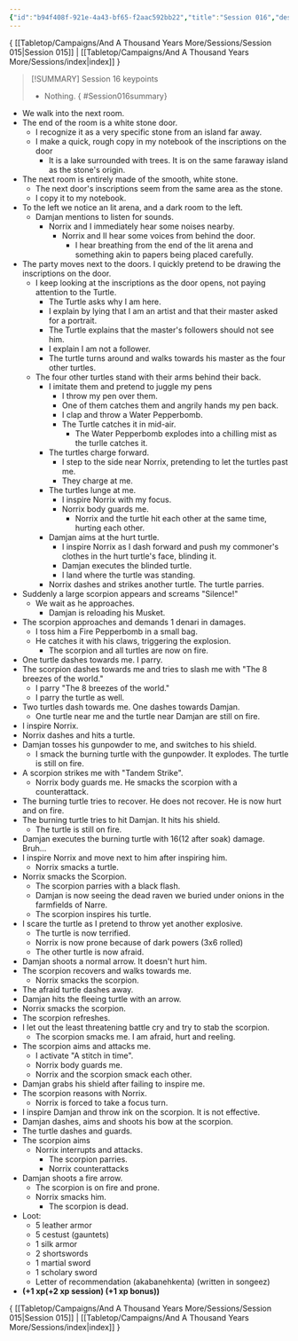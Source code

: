 ```yaml
---
{"id":"b94f408f-921e-4a43-bf65-f2aac592bb22","title":"Session 016","description":"Session 16","publish":true,"date_created":"Sunday, March 17th 2024, 1:49:18 pm","date_modified":"Thursday, April 4th 2024, 11:50:26 pm","path":"Tabletop/Campaigns/And A Thousand Years More/Sessions/Session 016.md","permalink":"/tabletop/campaigns/and-a-thousand-years-more/sessions/session-016/","PassFrontmatter":true}
---
```



{ [[Tabletop/Campaigns/And A Thousand Years More/Sessions/Session 015\|Session 015]] | [[Tabletop/Campaigns/And A Thousand Years More/Sessions/index\|index]] }

> [!SUMMARY] Session 16 keypoints
> - Nothing.
{ #Session016summary}


- We walk into the next room.
- The end of the room is a white stone door.
	- I recognize it as a very specific stone from an island far away.
	- I make a quick, rough copy in my notebook of the inscriptions on the door
		- It is a lake surrounded with trees. It is on the same faraway island as the stone's origin.
- The next room is entirely made of the smooth, white stone.
	- The next door's inscriptions seem from the same area as the stone.
	- I copy it to my notebook.
- To the left we notice an lit arena, and a dark room to the left.
	- Damjan mentions to listen for sounds.
		- Norrix and I immediately hear some noises nearby.
			- Norrix and II hear some voices from behind the door.
				- I hear breathing from the end of the lit arena and something akin to papers being placed carefully.
- The party moves next to the doors. I quickly pretend to be drawing the inscriptions on the door.
	- I keep looking at the inscriptions as the door opens, not paying attention to the Turtle.
		- The Turtle asks why I am here.
		- I explain by lying that I am an artist and that their master asked for a portrait.
		- The Turtle explains that the master's followers should not see him.
		- I explain I am not a follower.
		- The turtle turns around and walks towards his master as the four other turtles.
	- The four other turtles stand with their arms behind their back.
		- I imitate them and pretend to juggle my pens
			- I throw my pen over them.
			- One of them catches them and angrily hands my pen back.
			- I clap and throw a Water Pepperbomb.
			- The Turtle catches it in mid-air.
				- The Water Pepperbomb explodes into a chilling mist as the turlle catches it.
		- The turtles charge forward.
			- I step to the side near Norrix, pretending to let the turtles past me.
			- They charge at me.
		- The turtles lunge at me.
			- I inspire Norrix with my focus.
			- Norrix body guards me.
				- Norrix and the turtle hit each other at the same time, hurting each other.
		- Damjan aims at the hurt turtle.
			- I inspire Norrix as I dash forward and push my commoner's clothes in the hurt turtle's face, blinding it.
			- Damjan executes the blinded turtle.
			- I land where the turtle was standing.
		- Norrix dashes and strikes another turtle. The turtle parries.
- Suddenly a large scorpion appears and screams "Silence!"
	- We wait as he approaches.
		- Damjan is reloading his Musket.
- The scorpion approaches and demands 1 denari in damages.
	- I toss him a Fire Pepperbomb in a small bag.
	- He catches it with his claws, triggering the explosion.
		- The scorpion and all turtles are now on fire.
- One turtle dashes towards me. I parry.
- The scorpion dashes towards me and tries to slash me with "The 8 breezes of the world."
	- I parry "The 8 breezes of the world."
	- I parry the turtle as well.
- Two turtles dash towards me. One dashes towards Damjan.
	- One turtle near me and the turtle near Damjan are still on fire.
- I inspire Norrix.
- Norrix dashes and hits a turtle.
- Damjan tosses his gunpowder to me, and switches to his shield.
	- I smack the burning turtle with the gunpowder. It explodes. The turtle is still on fire.
- A scorpion strikes me with "Tandem Strike".
	- Norrix body guards me. He smacks the scorpion with a counterattack.
- The burning turtle tries to recover. He does not recover. He is now hurt and on fire.
- The burning turtle tries to hit Damjan. It hits his shield.
	- The turtle is still on fire.
- Damjan executes the burning turtle with 16(12 after soak) damage. Bruh…
- I inspire Norrix and move next to him after inspiring him.
	- Norrix smacks a turtle.
- Norrix smacks the Scorpion.
	- The scorpion parries with a black flash.
	- Damjan is now seeing the dead raven we buried under onions in the farmfields of Narre.
	- The scorpion inspires his turtle.
- I scare the turtle as I pretend to throw yet another explosive.
	- The turtle is now terrified.
	- Norrix is now prone because of dark powers (3x6 rolled)
	- The other turtle is now afraid.
- Damjan shoots a normal arrow. It doesn't hurt him.
- The scorpion recovers and walks towards me.
	- Norrix smacks the scorpion.
- The afraid turtle dashes away.
- Damjan hits the fleeing turtle with an arrow.
- Norrix smacks the scorpion.
- The scorpion refreshes.
- I let out the least threatening battle cry and try to stab the scorpion.
	- The scorpion smacks me. I am afraid, hurt and reeling.
- The scorpion aims and attacks me.
	- I activate "A stitch in time".
	- Norrix body guards me.
	- Norrix and the scorpion smack each other.
- Damjan grabs his shield after failing to inspire me.
- The scorpion reasons with Norrix.
	- Norrix is forced to take a focus turn.
- I inspire Damjan and throw ink on the scorpion. It is not effective.
- Damjan dashes, aims and shoots his bow at the scorpion.
- The turtle dashes and guards.
- The scorpion aims
	- Norrix interrupts and attacks.
		- The scorpion parries.
		- Norrix counterattacks
- Damjan shoots a fire arrow.
	- The scorpion is on fire and prone.
	- Norrix smacks him.
		- The scorpion is dead.
- Loot:
	- 5 leather armor
	- 5 cestust (gauntets)
	- 1 silk armor
	- 2 shortswords
	- 1 martial sword
	- 1 scholary sword
	- Letter of recommendation (akabanehkenta) (written in songeez)
- **(+1 xp(+2 xp session) (+1 xp bonus))**

{ [[Tabletop/Campaigns/And A Thousand Years More/Sessions/Session 015\|Session 015]] | [[Tabletop/Campaigns/And A Thousand Years More/Sessions/index\|index]] }
